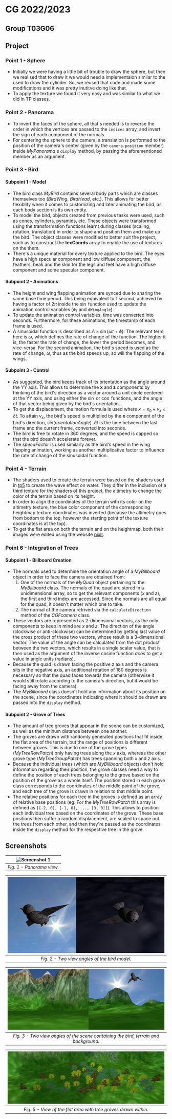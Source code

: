 # CG 2022/2023

## Group T03G06

## Project

### Point 1 - Sphere
- Initially we were having a little bit of trouble to draw the sphere, but then we realised that to draw it we would need a implementaion similar to the used to draw the cylinder. So, we reused that code and made some modifications and it was pretty inutitve doing like that.
- To apply the texture we found it very easy and was similar to what we did in TP classes.

### Point 2 - Panorama
- To invert the faces of the sphere, all that's needed is to reverse the order in which the vertices are passed to the `indices` array, and invert the sign of each component of the normals.
- For centering the sphere to the camera, a translation is performed to the position of the camera's center (given by the `camera.position` member) inside *MyPanorama*'s `display` method, by passing the aforementioned member as an argument.

### Point 3 - Bird
#### Subpoint 1 - Model
- The bird class *MyBird* contains several body parts which are classes themselves too (*BirdWing*, *BirdHead*, etc.). This allows for better flexiblity when it comes to customizing and later animating the bird, as each body section is its own entity.
- To model the bird, objects created from previous tasks were used, such as cones, cylinders, pyramids, etc. These objects were transformed using the transformation functions learnt during classes (scaling, rotation, translation) in order to shape and position them and make up the bird. The object classes were modified to better suit the project, such as to construct the **texCoords** array to enable the use of textures on the them.
- There's a unique material for every texture applied to the bird. The eyes have a high specular component and low diffuse component, the feathers, beak and the skin for the legs and feet have a high diffuse component and some specular component.

#### Subpoint 2 - Animations
- The height and wing flapping animation are synced due to sharing the same base time period. This being equivalent to 1 second, achieved by having a factor of $2\pi$ inside the $\sin$ function used to update the animation control variables (`dy` and `dWingAngle`).
- To update the animation control variables, time was converted into seconds. Furthermore, for these animations, the timestamp of each frame is used.
- A sinusoidal function is described as $A\times\sin(\omega t + \phi)$. The relevant term here is $\omega$, which defines the rate of change of the function. The higher it is, the faster the rate of change, the lower the period becomes, and vice-versa. For the second animation, the bird's speed is used as the rate of change, $\omega$, thus as the bird speeds up, so will the flapping of the wings. 

#### Subpoint 3 - Control
- As suggested, the bird keeps track of its orientation as the angle around the YY axis. This allows to determine the **x** and **z** components by thinking of the bird's direction as a vector around a unit circle centered at the YY axis, and using either the $\sin$ or $\cos$ functions, and the angle of that vector being given by the bird's orientation.
- To get the displacement, the motion formula is used where $x = x_0 + v_x\times\delta t$. To attain $v_x$, the bird's speed is multiplied by the **x** component of the bird's direction, $sin(orientationAngle)$. $\delta t$ is the time between the last frame and the current frame, converted into seconds.
- The bird is free to rotate in 360 degrees, and the speed is capped so that the bird doesn't accelerate forever.
- The *speedFactor* is used similarly as the bird's speed in the wing flapping animation, working as another multiplicative factor to influence the rate of change of the sinusoidal function.

### Point 4 - Terrain
- The shaders used to create the terrain were based on the shaders used in [tp5](../tp5/README.md) to create the wave effect on water. They differ in the inclusion of a third texture for the shaders of this project, the altimetry to change the color of the terrain based on its height.
- In order to align the coordinates of the terrain with its color on the altimetry texture, the blue color component of the corresponding heightmap texture coordinates was inverted (because the altimetry goes from bottom to the top, however the starting point of the texture coordinates is at the top).
- To get the flat area on both the terrain and on the heightmap, both their images were edited using the website [pixlr](https://pixlr.com/x/).

### Point 6 - Integration of Trees
#### Subpoint 1 - Billboard Creation
- The normals used to determine the orientation angle of a *MyBillboard* object in order to face the camera are obtained from: 
    1. One of the normals of the *MyQuad* object pertaining to the *MyBillboard* class. The normals of the quad are stored in a unidimensional array, so to get the relevant components ($x$ and $z$), the first and third index are accessed. Since the normals are all equal for the quad, it doesn't matter which one to take.
    2. The normal of the camera retrived via the `calculateDirection` method of the *CGFcamera* class.
- These vectors are represented as 2-dimensional vectors, as the only components to keep in mind are $x$ and $z$. The direction of the angle (clockwise or anti-clockwise) can be determined by getting last value of the cross product of these two vectors, whose result is a 3-dimensional vector. The value of the angle can be calculated from the dot product between the two vectors, which results in a single scalar value, that is then used as the argument of the inverse cosine function $acos$ to get a value in angle units (radians).
- Because the quad is drawn facing the positive $z$ axis and the camera sits in the negative axis, an additional rotation of 180 degrees is necessary so that the quad faces towards the camera (otherwise it would still rotate according to the camera's direction, but it would be facing away from the camera).
- The *MyBillboard* class doesn't hold any information about its position on the scene, since the coordinates indicating where it should be drawn are passed into the `display` method.

#### Subpoint 2 - Grove of Trees
- The amount of tree groves that appear in the scene can be customized, as well as the mininum distance between one another.
- The groves are drawn with randomly generated positions that fit inside the flat area of the terrain, but the range of positions is different between groves. This is due to one of the grove types (*MyTreeRowPatch*) only having trees along the $x$ axis, whereas the other grove type (*MyTreeGroupPatch*) has trees spanning both $x$ and $z$ axis.
- Because the individual trees (which are *MyBillboard* objects) don't hold information regarding their position, the grove classes need a way to define the position of each trees belonging to the grove based on the position of the grove as a whole itself. The position stored in each grove class corresponds to the coordinates of the middle point of the grove, and each tree of the grove is drawn in relation to that middle point.
- The relative positions for each tree in the groves is defined as an array of relative base positions (eg: For the *MyTreeRowPatch* this array is defined as `[[-2, 0], [-1, 0], ..., [3, 0]]`). This allows to position each individual tree based on the coordinates of the grove. These base positions then suffer a random displacement, are scaled to space out the trees from each other, and then they're passed as the coordinates inside the `display` method for the respective tree in the grove.
## Screenshots
| ![Screenshot 1](screenshots/project-t03g06-1.gif) |
|:--:|
| *Fig. 1 - Panorama view.* |

| ![Screenshot 2](screenshots/project-t03g06-2.png) |
|:--:|
| *Fig. 2 - Two view angles of the bird model.* |

| ![Screenshot 3](screenshots/project-t03g06-3.png) |
|:--:|
| *Fig. 3 - Two view angles of the scene containing the bird, terrain and background.* |

| ![Screenshot 5](screenshots/project-t03g06-5.png) |
|:--:|
| *Fig. 5 - View of the flat area with tree groves drawn within.* |
